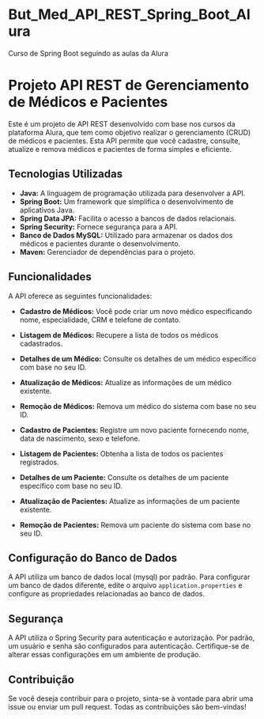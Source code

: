 # But_Med_API_REST_Spring_Boot_Alura
Curso de Spring Boot seguindo as aulas da Alura

# Projeto API REST de Gerenciamento de Médicos e Pacientes

Este é um projeto de API REST desenvolvido com base nos cursos da plataforma Alura, que tem como objetivo realizar o gerenciamento (CRUD) de médicos e pacientes. Esta API permite que você cadastre, consulte, atualize e remova médicos e pacientes de forma simples e eficiente.

## Tecnologias Utilizadas

- **Java:** A linguagem de programação utilizada para desenvolver a API.
- **Spring Boot:** Um framework que simplifica o desenvolvimento de aplicativos Java.
- **Spring Data JPA:** Facilita o acesso a bancos de dados relacionais.
- **Spring Security:** Fornece segurança para a API.
- **Banco de Dados MySQL:** Utilizado para armazenar os dados dos médicos e pacientes durante o desenvolvimento.
- **Maven:** Gerenciador de dependências para o projeto.

## Funcionalidades

A API oferece as seguintes funcionalidades:

- **Cadastro de Médicos:** Você pode criar um novo médico especificando nome, especialidade, CRM e telefone de contato.
- **Listagem de Médicos:** Recupere a lista de todos os médicos cadastrados.
- **Detalhes de um Médico:** Consulte os detalhes de um médico específico com base no seu ID.
- **Atualização de Médicos:** Atualize as informações de um médico existente.
- **Remoção de Médicos:** Remova um médico do sistema com base no seu ID.

- **Cadastro de Pacientes:** Registre um novo paciente fornecendo nome, data de nascimento, sexo e telefone.
- **Listagem de Pacientes:** Obtenha a lista de todos os pacientes registrados.
- **Detalhes de um Paciente:** Consulte os detalhes de um paciente específico com base no seu ID.
- **Atualização de Pacientes:** Atualize as informações de um paciente existente.
- **Remoção de Pacientes:** Remova um paciente do sistema com base no seu ID.



## Configuração do Banco de Dados

A API utiliza um banco de dados local (mysql) por padrão. Para configurar um banco de dados diferente, edite o arquivo `application.properties` e configure as propriedades relacionadas ao banco de dados.

## Segurança

A API utiliza o Spring Security para autenticação e autorização. Por padrão, um usuário e senha são configurados para autenticação. Certifique-se de alterar essas configurações em um ambiente de produção.

## Contribuição

Se você deseja contribuir para o projeto, sinta-se à vontade para abrir uma issue ou enviar um pull request. Todas as contribuições são bem-vindas!


